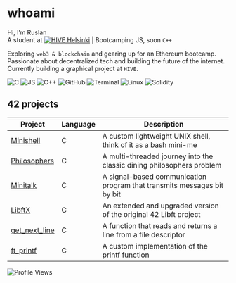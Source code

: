 # whoami
Hi, I’m Ruslan  
A student at [![HIVE Helsinki](https://img.shields.io/badge/HIVE_Helsinki-000000?style=flat&logo=42&logoColor=white)](https://www.hive.fi/en/) | Bootcamping JS, soon `C++`  

Exploring `web3 & blockchain` and gearing up for an Ethereum bootcamp.  
Passionate about decentralized tech and building the future of the internet.  
Currently building a graphical project at `HIVE`.


![C](https://skillicons.dev/icons?i=c) ![JS](https://skillicons.dev/icons?i=js) ![C++](https://skillicons.dev/icons?i=cpp) ![GitHub](https://skillicons.dev/icons?i=github) ![Terminal](https://skillicons.dev/icons?i=bash) ![Linux](https://skillicons.dev/icons?i=linux) ![Solidity](https://skillicons.dev/icons?i=solidity)


## 42 projects
| Project | Language | Description |
|---------|------|------------------|
| [Minishell](https://github.com/FPyMEHTAPIU/minishell) | C | A custom lightweight UNIX shell, think of it as a bash mini-me |
| [Philosophers](https://github.com/lnemenl/Philosophers) | C |  A multi-threaded journey into the classic dining philosophers problem |
| [Minitalk](https://github.com/lnemenl/Minitalk) | C |  A signal-based communication program that transmits messages bit by bit |
| [LibftX](https://github.com/lnemenl/LibftX) | C |  An extended and upgraded version of the original 42 Libft project |
| [get_next_line](https://github.com/lnemenl/get_next_line) | C |  A function that reads and returns a line from a file descriptor |
| [ft_printf](https://github.com/lnemenl/ft_printf) | C |  A custom implementation of the printf function |

![Profile Views](https://komarev.com/ghpvc/?username=lnemenl&color=CBA6F7&style=flat&label=Profile+Views)
